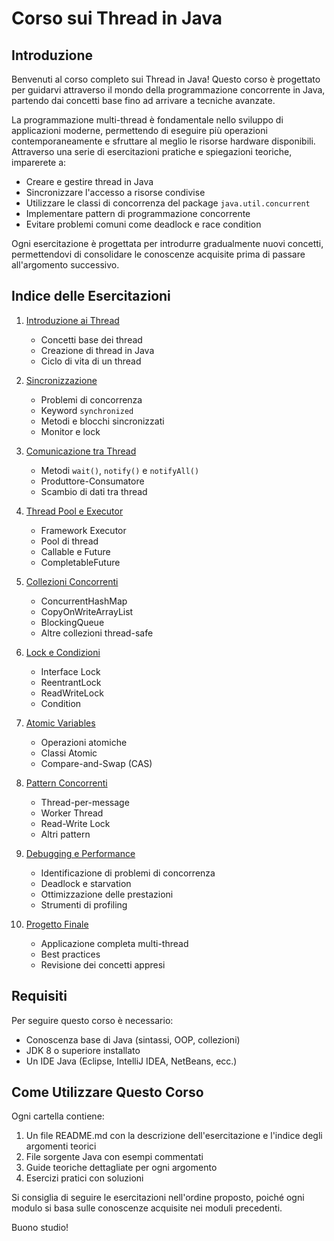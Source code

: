 # Corso sui Thread in Java

## Introduzione

Benvenuti al corso completo sui Thread in Java! Questo corso è progettato per guidarvi attraverso il mondo della programmazione concorrente in Java, partendo dai concetti base fino ad arrivare a tecniche avanzate.

La programmazione multi-thread è fondamentale nello sviluppo di applicazioni moderne, permettendo di eseguire più operazioni contemporaneamente e sfruttare al meglio le risorse hardware disponibili. Attraverso una serie di esercitazioni pratiche e spiegazioni teoriche, imparerete a:

- Creare e gestire thread in Java
- Sincronizzare l'accesso a risorse condivise
- Utilizzare le classi di concorrenza del package `java.util.concurrent`
- Implementare pattern di programmazione concorrente
- Evitare problemi comuni come deadlock e race condition

Ogni esercitazione è progettata per introdurre gradualmente nuovi concetti, permettendovi di consolidare le conoscenze acquisite prima di passare all'argomento successivo.

## Indice delle Esercitazioni

1. [Introduzione ai Thread](./01-IntroduzioneThread/README.md)
   - Concetti base dei thread
   - Creazione di thread in Java
   - Ciclo di vita di un thread

2. [Sincronizzazione](./02-Sincronizzazione/README.md)
   - Problemi di concorrenza
   - Keyword `synchronized`
   - Metodi e blocchi sincronizzati
   - Monitor e lock

3. [Comunicazione tra Thread](./03-ComunicazioneThread/README.md)
   - Metodi `wait()`, `notify()` e `notifyAll()`
   - Produttore-Consumatore
   - Scambio di dati tra thread

4. [Thread Pool e Executor](./04-ThreadPoolExecutor/README.md)
   - Framework Executor
   - Pool di thread
   - Callable e Future
   - CompletableFuture

5. [Collezioni Concorrenti](./05-CollezioniConcorrenti/README.md)
   - ConcurrentHashMap
   - CopyOnWriteArrayList
   - BlockingQueue
   - Altre collezioni thread-safe

6. [Lock e Condizioni](./06-LockCondizioni/README.md)
   - Interface Lock
   - ReentrantLock
   - ReadWriteLock
   - Condition

7. [Atomic Variables](./07-AtomicVariables/README.md)
   - Operazioni atomiche
   - Classi Atomic
   - Compare-and-Swap (CAS)

8. [Pattern Concorrenti](./08-PatternConcorrenti/README.md)
   - Thread-per-message
   - Worker Thread
   - Read-Write Lock
   - Altri pattern

9. [Debugging e Performance](./09-DebuggingPerformance/README.md)
   - Identificazione di problemi di concorrenza
   - Deadlock e starvation
   - Ottimizzazione delle prestazioni
   - Strumenti di profiling

10. [Progetto Finale](./10-ProgettoFinale/README.md)
    - Applicazione completa multi-thread
    - Best practices
    - Revisione dei concetti appresi

## Requisiti

Per seguire questo corso è necessario:

- Conoscenza base di Java (sintassi, OOP, collezioni)
- JDK 8 o superiore installato
- Un IDE Java (Eclipse, IntelliJ IDEA, NetBeans, ecc.)

## Come Utilizzare Questo Corso

Ogni cartella contiene:

1. Un file README.md con la descrizione dell'esercitazione e l'indice degli argomenti teorici
2. File sorgente Java con esempi commentati
3. Guide teoriche dettagliate per ogni argomento
4. Esercizi pratici con soluzioni

Si consiglia di seguire le esercitazioni nell'ordine proposto, poiché ogni modulo si basa sulle conoscenze acquisite nei moduli precedenti.

Buono studio!